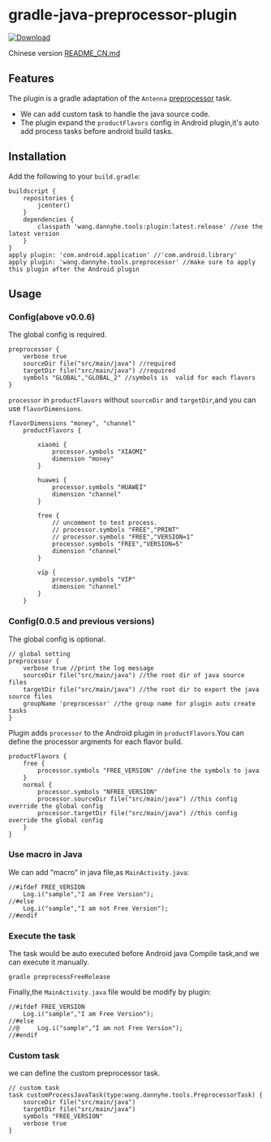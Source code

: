 # gradle-java-preprocessor-plugin

[ ![Download](https://api.bintray.com/packages/dannyjiajia/gradle-plugins/plugin/images/download.svg) ](https://bintray.com/dannyjiajia/gradle-plugins/plugin/_latestVersion)


Chinese version [README_CN.md](README_CN.md)


## Features

The plugin is a gradle adaptation of the `Antenna` [preprocessor](http://antenna.sourceforge.net/wtkpreprocess.php) task.

* We can add custom task to handle the java source code.
* The plugin expand the `productFlavors` config in Android plugin,it's auto add process tasks before android build tasks.

## Installation

Add the following to your `build.gradle`:

~~~
buildscript {
    repositories {
        jcenter()
    }
    dependencies {
        classpath 'wang.dannyhe.tools:plugin:latest.release' //use the latest version 
    }
}
apply plugin: 'com.android.application' //'com.android.library'
apply plugin: 'wang.dannyhe.tools.preprocessor' //make sure to apply this plugin after the Android plugin
~~~

## Usage
### Config(above v0.0.6)

The global config is required.

~~~
preprocessor {
    verbose true
    sourceDir file("src/main/java") //required
    targetDir file("src/main/java") //required
    symbols "GLOBAL","GLOBAL_2" //symbols is  valid for each flavors
}
~~~

`processor`  in `productFlavors` without `sourceDir` and `targetDir`,and you can use `flavorDimensions`.

~~~
flavorDimensions "money", "channel"
    productFlavors {

        xiaomi {
            processor.symbols "XIAOMI"
            dimension "money"
        }

        huawei {
            processor.symbols "HUAWEI"
            dimension "channel"
        }

        free {
            // uncomment to test process.
            // processor.symbols "FREE","PRINT"
            // processor.symbols "FREE","VERSION=1"
            processor.symbols "FREE","VERSION=5"
            dimension "channel"
        }

        vip {
            processor.symbols "VIP"
            dimension "channel"
        }
    }
~~~

### Config(0.0.5 and previous versions)

The global config is optional.

~~~
// global setting
preprocessor {
    verbose true //print the log message
    sourceDir file("src/main/java") //the root dir of java source files
    targetDir file("src/main/java") //the root dir to export the java source files
    groupName 'preprocessor' //the group name for plugin auto create tasks
}
~~~

Plugin adds `processor` to the Android plugin in `productFlavors`.You can define the processor argments for each flavor build.

~~~
productFlavors {
	free {
	    processor.symbols "FREE_VERSION" //define the symbols to java
	}
	normal {
	    processor.symbols "NFREE_VERSION"
	    processor.sourceDir file("src/main/java") //this config override the global config
	    processor.targetDir file("src/main/java") //this config override the global config
	}
}
~~~

### Use macro in Java

We can add "macro" in java file,as `MainActivity.java`:

~~~
//#ifdef FREE_VERSION
	Log.i("sample","I am Free Version");
//#else
	Log.i("sample","I am not Free Version");
//#endif
~~~

### Execute the task

The task would be auto executed before Android java Compile task,and we can execute it manually.

~~~
gradle preprocessFreeRelease
~~~

Finally,the `MainActivity.java` file would be modify by plugin:

~~~
//#ifdef FREE_VERSION
	Log.i("sample","I am Free Version");
//#else
//@		Log.i("sample","I am not Free Version");
//#endif
~~~

### Custom task

we can define the custom preprocessor task.

~~~
// custom task
task customProcessJavaTask(type:wang.dannyhe.tools.PreprocessorTask) {
    sourceDir file("src/main/java")
    targetDir file("src/main/java")
    symbols "FREE_VERSION"
    verbose true
}
~~~
